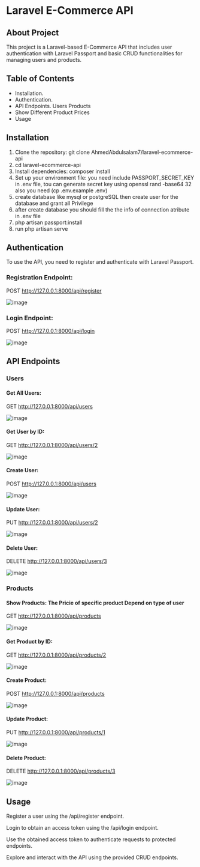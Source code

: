 # Laravel E-Commerce API

## About Project

This project is a Laravel-based E-Commerce API that includes user authentication with Laravel Passport and basic CRUD functionalities for managing users and products.

## Table of Contents

- Installation.
- Authentication.
- API Endpoints.
  Users
  Products
- Show Different Product Prices
- Usage


## Installation

1. Clone the repository:
   git clone AhmedAbdulsalam7/laravel-ecommerce-api
2. cd laravel-ecommerce-api
3. Install dependencies:
   composer install
4. Set up your environment file:
   you need include PASSPORT_SECRET_KEY in .env file, tou can generate secret key using openssl rand -base64 32 also you need (cp .env.example .env)
5. create database like mysql or postgreSQL then create user for the database and grant all Privilege
6. after create database you should fill the the info of connection atribute in .env file
7. php artisan passport:install
8. run php artisan serve

## Authentication

To use the API, you need to register and authenticate with Laravel Passport.

### Registration Endpoint:

POST http://127.0.0.1:8000/api/register

![image](https://github.com/AhmedAbdulsalam7/laravel-ecommerce-api/assets/89653282/841511de-8f97-44eb-acb4-3b93df7a621a)


### Login Endpoint:

POST http://127.0.0.1:8000/api/login

![image](https://github.com/AhmedAbdulsalam7/laravel-ecommerce-api/assets/89653282/f3da73a8-4b54-47f4-8ae0-544a43def47c)


## API Endpoints

### Users

#### Get All Users:

GET http://127.0.0.1:8000/api/users

![image](https://github.com/AhmedAbdulsalam7/laravel-ecommerce-api/assets/89653282/9bad405b-a6d9-4cc8-b30d-af4fc8ee1a35)


#### Get User by ID:

GET http://127.0.0.1:8000/api/users/2

![image](https://github.com/AhmedAbdulsalam7/laravel-ecommerce-api/assets/89653282/53ed2e31-6340-43d4-8d24-029aa60422ef)


#### Create User:

POST http://127.0.0.1:8000/api/users

![image](https://github.com/AhmedAbdulsalam7/laravel-ecommerce-api/assets/89653282/7be5f195-95f9-4c71-867e-8a41ecf0ff05)


#### Update User:

PUT http://127.0.0.1:8000/api/users/2

![image](https://github.com/AhmedAbdulsalam7/laravel-ecommerce-api/assets/89653282/d33a5447-e716-460f-b60a-b6001ef42688)


#### Delete User:

DELETE http://127.0.0.1:8000/api/users/3

![image](https://github.com/AhmedAbdulsalam7/laravel-ecommerce-api/assets/89653282/bead988d-919c-4755-aa94-7749504b6926)


### Products

#### Show Products: The Pricie of specific product Depend on type of user

GET http://127.0.0.1:8000/api/products

![image](https://github.com/AhmedAbdulsalam7/laravel-ecommerce-api/assets/89653282/b7c6df5e-bf94-4b06-ab8e-e81a5f633406)


#### Get Product by ID:

GET http://127.0.0.1:8000/api/products/2

![image](https://github.com/AhmedAbdulsalam7/laravel-ecommerce-api/assets/89653282/0cca84d9-d69e-439e-b208-2c06a402faf9)


#### Create Product:

POST http://127.0.0.1:8000/api/products

![image](https://github.com/AhmedAbdulsalam7/laravel-ecommerce-api/assets/89653282/a51a7957-a6f5-42a0-baca-65760e8c4a3f)


#### Update Product:

PUT http://127.0.0.1:8000/api/products/1

![image](https://github.com/AhmedAbdulsalam7/laravel-ecommerce-api/assets/89653282/dceb1c22-d2cf-465c-ac5b-8f6f4dee9fea)


#### Delete Product:

DELETE http://127.0.0.1:8000/api/products/3

![image](https://github.com/AhmedAbdulsalam7/laravel-ecommerce-api/assets/89653282/6a790ede-8827-4e85-93c9-aa9b9f13b70d)



## Usage

Register a user using the /api/register endpoint.

Login to obtain an access token using the /api/login endpoint.

Use the obtained access token to authenticate requests to protected endpoints.

Explore and interact with the API using the provided CRUD endpoints.
